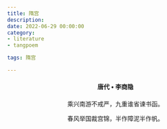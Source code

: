 ```yaml
---
title: 隋宫
description:
date: 2022-06-29 00:00:00
category:
- literature
- tangpoem

tags: 隋宫

---
```


<div id="poem-author">
唐代 • 李商隐
</div>
<div id="poem-body">
<p class="poem-paragraph">乘兴南游不戒严，九重谁省谏书函。</p>
<p class="poem-paragraph">春风举国裁宫锦，半作障泥半作帆。</p>

</div>

<style>

#poem-author {
    width: 100%;
    text-align: center;
    margin: 20px 0;
    font-weight: bold;
}
#poem-body {
    width: 100%;
    text-align: center;
}
.poem-paragraph {
    font-family: "仿宋"
}

</style>